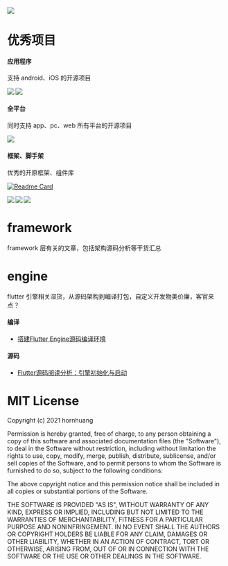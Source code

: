 ![](https://github.com/hornhuang/PictureRepository/blob/master/flutter_interviews/image_01.png)

# 优秀项目

#### 应用程序

支持 android、iOS 的开源项目

<div>
  <a href="https://github.com/simplezhli/flutter_deer">
    <img align="left" src="https://github-readme-stats.anuraghazra1.vercel.app/api/pin/?username=simplezhli&repo=flutter_deer&show_icons=true&title_color=ffffff&icon_color=79ff97&text_color=9f9f9f&bg_color=151515" />
  </a>
</div>

<div>
  <a href="https://github.com/CarGuo/gsy_github_app_flutter">
    <img align="left" src="https://github-readme-stats.anuraghazra1.vercel.app/api/pin/?username=CarGuo&repo=gsy_github_app_flutter&show_icons=true&title_color=ffffff&icon_color=79ff97&text_color=9f9f9f&bg_color=151515" />
  </a>
</div>

</br>

#### 全平台

同时支持 app、pc、web 所有平台的开源项目

<div>
  <a href="https://github.com/gskinnerTeam/flutter-folio">
    <img align="left" src="https://github-readme-stats.anuraghazra1.vercel.app/api/pin/?username=gskinnerTeam&repo=flutter-folio&show_icons=true&title_color=ffffff&icon_color=79ff97&text_color=9f9f9f&bg_color=151515" />
  </a>
</div>

</br>

#### 框架、脚手架

优秀的开原框架、组件库

[![Readme Card](https://github-readme-stats.vercel.app/api/pin/?username=jonataslaw&repo=getx&show_owner=true)](https://github.com/jonataslaw/getx)
<div>
  <a href="https://github.com/jonataslaw/getx">
    <img align="left" src="https://github-readme-stats.anuraghazra1.vercel.app/api/pin/?username=jonataslaw&repo=getx&show_icons=true&title_color=ffffff&icon_color=79ff97&text_color=9f9f9f&bg_color=151515" />
  </a>
</div>

<div>
  <a href="https://github.com/bytedance/flutter_ume">
    <img align="left" src="https://github-readme-stats.anuraghazra1.vercel.app/api/pin/?username=bytedance&repo=flutter_ume&show_icons=true&title_color=ffffff&icon_color=79ff97&text_color=9f9f9f&bg_color=151515" />
  </a>
</div>

<div>
  <a href="https://github.com/alibaba/flutter_boost">
    <img align="left" src="https://github-readme-stats.anuraghazra1.vercel.app/api/pin/?username=alibaba&repo=flutter_boost&show_icons=true&title_color=ffffff&icon_color=79ff97&text_color=9f9f9f&bg_color=151515" />
  </a>
</div>

</br>

# framework
framework 层有关的文章，包括架构源码分析等干货汇总

# engine
flutter 引擎相关湿货，从源码架构到编译打包，自定义开发物美价廉，客官来点？

#### 编译
- [搭建Flutter Engine源码编译环境](http://gityuan.com/2019/08/03/flutter_engine_setup/)

#### 源码
- [Flutter源码阅读分析：引擎初始化与启动](https://blog.csdn.net/dongzhong1990/article/details/105678124)

# MIT License

Copyright (c) 2021 hornhuang

Permission is hereby granted, free of charge, to any person obtaining a copy
of this software and associated documentation files (the "Software"), to deal
in the Software without restriction, including without limitation the rights
to use, copy, modify, merge, publish, distribute, sublicense, and/or sell
copies of the Software, and to permit persons to whom the Software is
furnished to do so, subject to the following conditions:

The above copyright notice and this permission notice shall be included in all
copies or substantial portions of the Software.

THE SOFTWARE IS PROVIDED "AS IS", WITHOUT WARRANTY OF ANY KIND, EXPRESS OR
IMPLIED, INCLUDING BUT NOT LIMITED TO THE WARRANTIES OF MERCHANTABILITY,
FITNESS FOR A PARTICULAR PURPOSE AND NONINFRINGEMENT. IN NO EVENT SHALL THE
AUTHORS OR COPYRIGHT HOLDERS BE LIABLE FOR ANY CLAIM, DAMAGES OR OTHER
LIABILITY, WHETHER IN AN ACTION OF CONTRACT, TORT OR OTHERWISE, ARISING FROM,
OUT OF OR IN CONNECTION WITH THE SOFTWARE OR THE USE OR OTHER DEALINGS IN THE
SOFTWARE.

